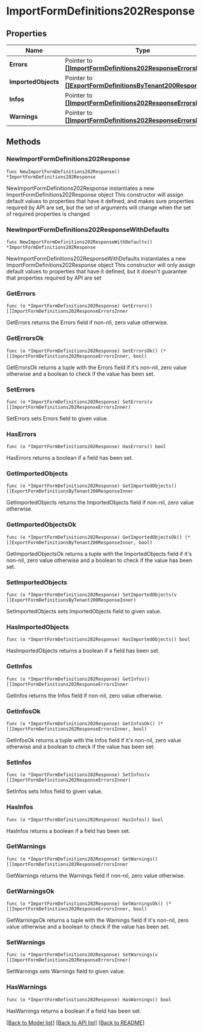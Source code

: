 # ImportFormDefinitions202Response

## Properties

Name | Type | Description | Notes
------------ | ------------- | ------------- | -------------
**Errors** | Pointer to [**[]ImportFormDefinitions202ResponseErrorsInner**](ImportFormDefinitions202ResponseErrorsInner.md) |  | [optional] 
**ImportedObjects** | Pointer to [**[]ExportFormDefinitionsByTenant200ResponseInner**](ExportFormDefinitionsByTenant200ResponseInner.md) |  | [optional] 
**Infos** | Pointer to [**[]ImportFormDefinitions202ResponseErrorsInner**](ImportFormDefinitions202ResponseErrorsInner.md) |  | [optional] 
**Warnings** | Pointer to [**[]ImportFormDefinitions202ResponseErrorsInner**](ImportFormDefinitions202ResponseErrorsInner.md) |  | [optional] 

## Methods

### NewImportFormDefinitions202Response

`func NewImportFormDefinitions202Response() *ImportFormDefinitions202Response`

NewImportFormDefinitions202Response instantiates a new ImportFormDefinitions202Response object
This constructor will assign default values to properties that have it defined,
and makes sure properties required by API are set, but the set of arguments
will change when the set of required properties is changed

### NewImportFormDefinitions202ResponseWithDefaults

`func NewImportFormDefinitions202ResponseWithDefaults() *ImportFormDefinitions202Response`

NewImportFormDefinitions202ResponseWithDefaults instantiates a new ImportFormDefinitions202Response object
This constructor will only assign default values to properties that have it defined,
but it doesn't guarantee that properties required by API are set

### GetErrors

`func (o *ImportFormDefinitions202Response) GetErrors() []ImportFormDefinitions202ResponseErrorsInner`

GetErrors returns the Errors field if non-nil, zero value otherwise.

### GetErrorsOk

`func (o *ImportFormDefinitions202Response) GetErrorsOk() (*[]ImportFormDefinitions202ResponseErrorsInner, bool)`

GetErrorsOk returns a tuple with the Errors field if it's non-nil, zero value otherwise
and a boolean to check if the value has been set.

### SetErrors

`func (o *ImportFormDefinitions202Response) SetErrors(v []ImportFormDefinitions202ResponseErrorsInner)`

SetErrors sets Errors field to given value.

### HasErrors

`func (o *ImportFormDefinitions202Response) HasErrors() bool`

HasErrors returns a boolean if a field has been set.

### GetImportedObjects

`func (o *ImportFormDefinitions202Response) GetImportedObjects() []ExportFormDefinitionsByTenant200ResponseInner`

GetImportedObjects returns the ImportedObjects field if non-nil, zero value otherwise.

### GetImportedObjectsOk

`func (o *ImportFormDefinitions202Response) GetImportedObjectsOk() (*[]ExportFormDefinitionsByTenant200ResponseInner, bool)`

GetImportedObjectsOk returns a tuple with the ImportedObjects field if it's non-nil, zero value otherwise
and a boolean to check if the value has been set.

### SetImportedObjects

`func (o *ImportFormDefinitions202Response) SetImportedObjects(v []ExportFormDefinitionsByTenant200ResponseInner)`

SetImportedObjects sets ImportedObjects field to given value.

### HasImportedObjects

`func (o *ImportFormDefinitions202Response) HasImportedObjects() bool`

HasImportedObjects returns a boolean if a field has been set.

### GetInfos

`func (o *ImportFormDefinitions202Response) GetInfos() []ImportFormDefinitions202ResponseErrorsInner`

GetInfos returns the Infos field if non-nil, zero value otherwise.

### GetInfosOk

`func (o *ImportFormDefinitions202Response) GetInfosOk() (*[]ImportFormDefinitions202ResponseErrorsInner, bool)`

GetInfosOk returns a tuple with the Infos field if it's non-nil, zero value otherwise
and a boolean to check if the value has been set.

### SetInfos

`func (o *ImportFormDefinitions202Response) SetInfos(v []ImportFormDefinitions202ResponseErrorsInner)`

SetInfos sets Infos field to given value.

### HasInfos

`func (o *ImportFormDefinitions202Response) HasInfos() bool`

HasInfos returns a boolean if a field has been set.

### GetWarnings

`func (o *ImportFormDefinitions202Response) GetWarnings() []ImportFormDefinitions202ResponseErrorsInner`

GetWarnings returns the Warnings field if non-nil, zero value otherwise.

### GetWarningsOk

`func (o *ImportFormDefinitions202Response) GetWarningsOk() (*[]ImportFormDefinitions202ResponseErrorsInner, bool)`

GetWarningsOk returns a tuple with the Warnings field if it's non-nil, zero value otherwise
and a boolean to check if the value has been set.

### SetWarnings

`func (o *ImportFormDefinitions202Response) SetWarnings(v []ImportFormDefinitions202ResponseErrorsInner)`

SetWarnings sets Warnings field to given value.

### HasWarnings

`func (o *ImportFormDefinitions202Response) HasWarnings() bool`

HasWarnings returns a boolean if a field has been set.


[[Back to Model list]](../README.md#documentation-for-models) [[Back to API list]](../README.md#documentation-for-api-endpoints) [[Back to README]](../README.md)


